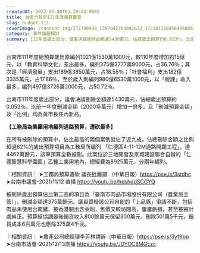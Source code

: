 ```yaml
---
createdAt: 2022-06-08T03:39:03.099Z
title: 台南市政府111年度預算審查
slug: budget-111
coverImage: /content-img/272790498_1307042783042672_1721811180584950092_n.jpeg
category: 事件議題探討
summary: 111年度歲出部分，議會決議刪除金額達5430萬元，佔總歲出預算約0.053％，比前一年度刪減金額（2000多萬元）增加一倍多，且「刪減預算金額」及「比例」均為黃市長任內新高。
---
```

台南市111年度總預算歲出原編列1021億1530萬1000元，較110年度增加約15億元，以「教育科學文化」支出最多，編列375億3777萬9000元，占36.76％；其次是「經濟發展」支出189億3850萬元，占18.55％；「社會福利」支出182億3335萬元，占17.86％。至於歲入則編列980億6530萬1000元，以「稅課」收入最多，編列497億3726萬2000元，占50.72％。

台南市111年度歲出部分，議會決議刪除金額達5430萬元，佔總歲出預算約0.053％，比前一年度刪減金額（2000多萬元）增加一倍多，且「刪減預算金額」及「比例」均為黃市長任內新高。

**【工務局為集團用地編列道路預算，遭砍最多】**

在所有被刪除的預算中，佔比最高的兩個案例就佔了近九成。佔總刪除金額之比例超過82%的歲出預算項目為工務局所編列 「仁德區4-11-12M道路開闢工程」，達4462萬餘元，該筆預算全數被刪。此案位於三地開發及京城建設聯合自辦的「仁德智慧科學園區」乙種工業用地內，總經費為8925萬元，分兩年編列。

｜相關資訊｜
➤工務局預算遭砍 議長批離譜 （中華日報）https://pse.is/3stdhc
➤台南市議會-2021/11/12 直播 https://youtu.be/hdshddSCGYQ

被刪除歲出預算佔比第二高的項目為「臺南市肉品市場股份有限公司（農業局主管）」，刪減金額達375萬餘元。議員質疑該公司自創的「上品豚」爭議不斷，包括肉品未使用台南豬、被香港驗出含萊劑，售價又較坊間高，屢屢虧損，甚至被審計處糾正。預算經協調最後銷貨收入800餘萬元保留300萬元，刪除501萬5千元，銷貨成本6百萬元也刪除375萬4千元。

｜相關資訊｜
➤農產公司總經理李芳林請辭（中華日報）https://pse.is/3yf9bp
➤台南市議會-2021/12/13直播 https://youtu.be/JDYOC8MGczc